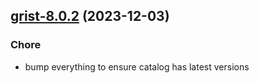 

## [grist-8.0.2](https://github.com/truecharts/charts/compare/grist-8.0.1...grist-8.0.2) (2023-12-03)

### Chore

- bump everything to ensure catalog has latest versions
  
  